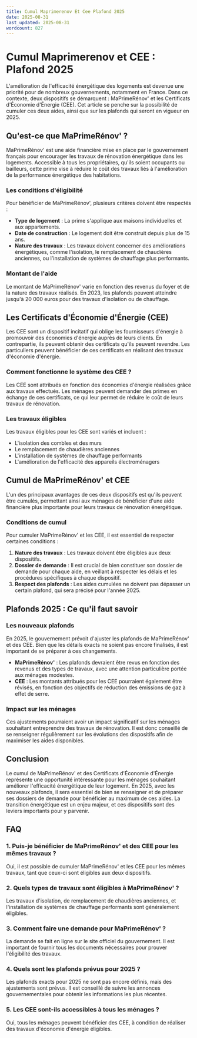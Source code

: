 ```yaml
---
title: Cumul Maprimerenov Et Cee Plafond 2025
date: 2025-08-31
last_updated: 2025-08-31
wordcount: 827
---
```


# Cumul Maprimerenov et CEE : Plafond 2025

L'amélioration de l'efficacité énergétique des logements est devenue une priorité pour de nombreux gouvernements, notamment en France. Dans ce contexte, deux dispositifs se démarquent : MaPrimeRénov' et les Certificats d'Économie d'Énergie (CEE). Cet article se penche sur la possibilité de cumuler ces deux aides, ainsi que sur les plafonds qui seront en vigueur en 2025.

## Qu'est-ce que MaPrimeRénov' ?

MaPrimeRénov' est une aide financière mise en place par le gouvernement français pour encourager les travaux de rénovation énergétique dans les logements. Accessible à tous les propriétaires, qu'ils soient occupants ou bailleurs, cette prime vise à réduire le coût des travaux liés à l'amélioration de la performance énergétique des habitations.

### Les conditions d'éligibilité

Pour bénéficier de MaPrimeRénov', plusieurs critères doivent être respectés :

- **Type de logement** : La prime s'applique aux maisons individuelles et aux appartements.
- **Date de construction** : Le logement doit être construit depuis plus de 15 ans.
- **Nature des travaux** : Les travaux doivent concerner des améliorations énergétiques, comme l'isolation, le remplacement de chaudières anciennes, ou l'installation de systèmes de chauffage plus performants.

### Montant de l'aide

Le montant de MaPrimeRénov' varie en fonction des revenus du foyer et de la nature des travaux réalisés. En 2023, les plafonds peuvent atteindre jusqu'à 20 000 euros pour des travaux d'isolation ou de chauffage.

## Les Certificats d'Économie d'Énergie (CEE)

Les CEE sont un dispositif incitatif qui oblige les fournisseurs d'énergie à promouvoir des économies d'énergie auprès de leurs clients. En contrepartie, ils peuvent obtenir des certificats qu'ils peuvent revendre. Les particuliers peuvent bénéficier de ces certificats en réalisant des travaux d'économie d'énergie.

### Comment fonctionne le système des CEE ?

Les CEE sont attribués en fonction des économies d'énergie réalisées grâce aux travaux effectués. Les ménages peuvent demander des primes en échange de ces certificats, ce qui leur permet de réduire le coût de leurs travaux de rénovation.

### Les travaux éligibles

Les travaux éligibles pour les CEE sont variés et incluent :

- L'isolation des combles et des murs
- Le remplacement de chaudières anciennes
- L'installation de systèmes de chauffage performants
- L'amélioration de l'efficacité des appareils électroménagers

## Cumul de MaPrimeRénov' et CEE

L'un des principaux avantages de ces deux dispositifs est qu'ils peuvent être cumulés, permettant ainsi aux ménages de bénéficier d'une aide financière plus importante pour leurs travaux de rénovation énergétique.

### Conditions de cumul

Pour cumuler MaPrimeRénov' et les CEE, il est essentiel de respecter certaines conditions :

1. **Nature des travaux** : Les travaux doivent être éligibles aux deux dispositifs.
2. **Dossier de demande** : Il est crucial de bien constituer son dossier de demande pour chaque aide, en veillant à respecter les délais et les procédures spécifiques à chaque dispositif.
3. **Respect des plafonds** : Les aides cumulées ne doivent pas dépasser un certain plafond, qui sera précisé pour l'année 2025.

## Plafonds 2025 : Ce qu'il faut savoir

### Les nouveaux plafonds

En 2025, le gouvernement prévoit d'ajuster les plafonds de MaPrimeRénov' et des CEE. Bien que les détails exacts ne soient pas encore finalisés, il est important de se préparer à ces changements.

- **MaPrimeRénov'** : Les plafonds devraient être revus en fonction des revenus et des types de travaux, avec une attention particulière portée aux ménages modestes.
- **CEE** : Les montants attribués pour les CEE pourraient également être révisés, en fonction des objectifs de réduction des émissions de gaz à effet de serre.

### Impact sur les ménages

Ces ajustements pourraient avoir un impact significatif sur les ménages souhaitant entreprendre des travaux de rénovation. Il est donc conseillé de se renseigner régulièrement sur les évolutions des dispositifs afin de maximiser les aides disponibles.

## Conclusion

Le cumul de MaPrimeRénov' et des Certificats d'Économie d'Énergie représente une opportunité intéressante pour les ménages souhaitant améliorer l'efficacité énergétique de leur logement. En 2025, avec les nouveaux plafonds, il sera essentiel de bien se renseigner et de préparer ses dossiers de demande pour bénéficier au maximum de ces aides. La transition énergétique est un enjeu majeur, et ces dispositifs sont des leviers importants pour y parvenir.

## FAQ

### 1. Puis-je bénéficier de MaPrimeRénov' et des CEE pour les mêmes travaux ?

Oui, il est possible de cumuler MaPrimeRénov' et les CEE pour les mêmes travaux, tant que ceux-ci sont éligibles aux deux dispositifs.

### 2. Quels types de travaux sont éligibles à MaPrimeRénov' ?

Les travaux d'isolation, de remplacement de chaudières anciennes, et l'installation de systèmes de chauffage performants sont généralement éligibles.

### 3. Comment faire une demande pour MaPrimeRénov' ?

La demande se fait en ligne sur le site officiel du gouvernement. Il est important de fournir tous les documents nécessaires pour prouver l'éligibilité des travaux.

### 4. Quels sont les plafonds prévus pour 2025 ?

Les plafonds exacts pour 2025 ne sont pas encore définis, mais des ajustements sont prévus. Il est conseillé de suivre les annonces gouvernementales pour obtenir les informations les plus récentes.

### 5. Les CEE sont-ils accessibles à tous les ménages ?

Oui, tous les ménages peuvent bénéficier des CEE, à condition de réaliser des travaux d'économie d'énergie éligibles.